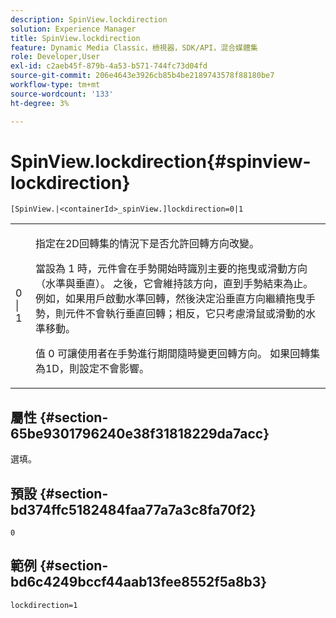 ```yaml
---
description: SpinView.lockdirection
solution: Experience Manager
title: SpinView.lockdirection
feature: Dynamic Media Classic，檢視器，SDK/API，混合媒體集
role: Developer,User
exl-id: c2aeb45f-879b-4a53-b571-744fc73d04fd
source-git-commit: 206e4643e3926cb85b4be2189743578f88180be7
workflow-type: tm+mt
source-wordcount: '133'
ht-degree: 3%

---
```


# SpinView.lockdirection{#spinview-lockdirection}

`[SpinView.|<containerId>_spinView.]lockdirection=0|1`

<table id="table_18D47E7C6A2D4D68B94225CB621D5F7C"> 
 <tbody> 
  <tr> 
   <td colname="col1"> <p> <span class="codeph"> 0 | 1 </span> </p> </td> 
   <td colname="col2"> <p> 指定在2D回轉集的情況下是否允許回轉方向改變。 </p> <p>當設為<span class="codeph"> 1 </span>時，元件會在手勢開始時識別主要的拖曳或滑動方向（水準與垂直）。 之後，它會維持該方向，直到手勢結束為止。 例如，如果用戶啟動水準回轉，然後決定沿垂直方向繼續拖曳手勢，則元件不會執行垂直回轉；相反，它只考慮滑鼠或滑動的水準移動。 </p> <p>值<span class="codeph"> 0 </span>可讓使用者在手勢進行期間隨時變更回轉方向。 如果回轉集為1D，則設定不會影響。 </p> </td> 
  </tr> 
 </tbody> 
</table>

## 屬性 {#section-65be9301796240e38f31818229da7acc}

選填。

## 預設 {#section-bd374ffc5182484faa77a7a3c8fa70f2}

`0`

## 範例 {#section-bd6c4249bccf44aab13fee8552f5a8b3}

`lockdirection=1`
